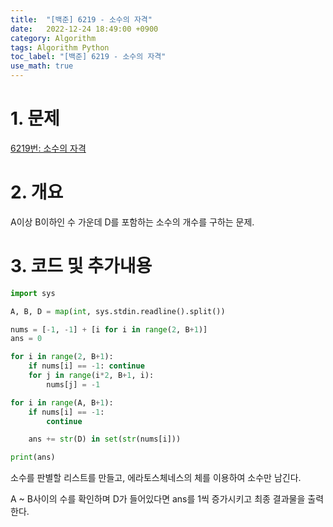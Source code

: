 ```yaml
---
title:  "[백준] 6219 - 소수의 자격"
date:   2022-12-24 18:49:00 +0900
category: Algorithm
tags: Algorithm Python
toc_label: "[백준] 6219 - 소수의 자격"
use_math: true
---
```


# 1. 문제
[6219번: 소수의 자격](https://www.acmicpc.net/problem/6219)



# 2. 개요
A이상 B이하인 수 가운데 D를 포함하는 소수의 개수를 구하는 문제.



# 3. 코드 및 추가내용
```python
import sys

A, B, D = map(int, sys.stdin.readline().split())

nums = [-1, -1] + [i for i in range(2, B+1)]
ans = 0

for i in range(2, B+1):
    if nums[i] == -1: continue
    for j in range(i*2, B+1, i):
        nums[j] = -1

for i in range(A, B+1):
    if nums[i] == -1:
        continue

    ans += str(D) in set(str(nums[i]))

print(ans)
```

소수를 판별할 리스트를 만들고, 에라토스체네스의 체를 이용하여 소수만 남긴다.

A ~ B사이의 수를 확인하며 D가 들어있다면 ans를 1씩 증가시키고 최종 결과물을 출력한다.
